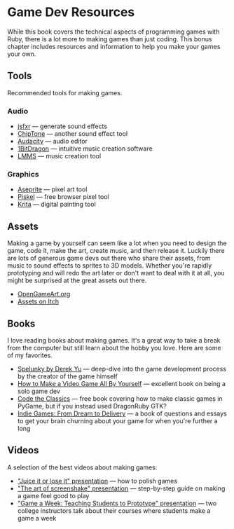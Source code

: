 # Game Dev Resources

While this book covers the technical aspects of programming games with Ruby, there is a lot more to making games than just coding. This bonus chapter includes resources and information to help you make your games your own.

## Tools

Recommended tools for making games.

### Audio

- [jsfxr](https://sfxr.me/) — generate sound effects
- [ChipTone](https://sfbgames.itch.io/chiptone) — another sound effect tool
- [Audacity](https://www.audacityteam.org/) — audio editor
- [1BitDragon](https://1bitdragon.com/) — intuitive music creation software
- [LMMS](https://lmms.io/) — music creation tool

### Graphics

- [Aseprite](https://www.aseprite.org/) — pixel art tool
- [Piskel](https://www.piskelapp.com/) — free browser pixel tool
- [Krita](https://krita.org/en/) — digital painting tool

## Assets

Making a game by yourself can seem like a lot when you need to design the game, code it, make the art, create music, and then release it. Luckily there are lots of generous game devs out there who share their assets, from music to sound effects to sprites to 3D models. Whether you're rapidly prototyping and will redo the art later or don't want to deal with it at all, you might be surprised at the great assets out there.

- [OpenGameArt.org](https://opengameart.org/)
- [Assets on Itch](https://itch.io/game-assets)

## Books

I love reading books about making games. It's a great way to take a break from the computer but still learn about the hobby you love. Here are some of my favorites.

- [Spelunky by Derek Yu](https://bossfightbooks.com/products/spelunky-by-derek-yu) — deep-dive into the game development process by the creator of the game himself
- [How to Make a Video Game All By Yourself](https://www.valadria.com/how-to-make-a-video-game-all-by-yourself/) — excellent book on being a solo game dev
- [Code the Classics](https://wireframe.raspberrypi.com/books/code-the-classics1) — free book covering how to make classic games in PyGame, but if you instead used DragonRuby GTK?
- [Indie Games: From Dream to Delivery](https://www.amazon.com/Indie-Games-Delivery-Don-Daglow/dp/0996781552) — a book of questions and essays to get your brain churning about your game for when you're further a long

## Videos

A selection of the best videos about making games:

- ["Juice it or lose it" presentation](https://www.youtube.com/watch?v=Fy0aCDmgnxg) — how to polish games
- ["The art of screenshake" presentation](https://www.youtube.com/watch?v=AJdEqssNZ-U) — step-by-step guide on making a game feel good to play
- ["Game a Week: Teaching Students to Prototype" presentation](https://www.youtube.com/watch?v=9O9Q8OVWrFA&list=PLT0BvNof1jZKXdGj7pT8pxakQVFUPO9GA&index=6&t=9s) — two college instructors talk about their courses where students make a game a week

